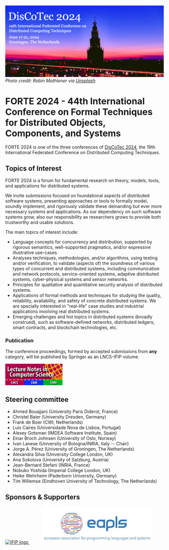 [![](banner2024.v2.png)](.)
*Photo credit: Robin Mathlener via [Unsplash](https://unsplash.com/photos/black-concrete-building-during-night-time-3x-fuFPs-G0)* 


# FORTE 2024 - 44th International Conference on Formal Techniques for Distributed Objects, Components, and Systems

FORTE 2024 is one of the three conferences of [DisCoTec 2024](.), the 19th International Federated Conference on Distributed Computing Techniques.

## Topics of Interest
FORTE 2024 is a forum for fundamental research on theory, models, tools, and applications for distributed systems.

We invite submissions focused on foundational aspects of distributed
software systems, presenting approaches or tools to formally model,
soundly implement, and rigorously validate these demanding but ever
more necessary systems and applications. As our dependency on such
software systems grow, also our responsibility as researchers grows to
provide both trustworthy and usable solutions.

The main topics of interest include:
* Language concepts for concurrency and distribution, supported by
  rigorous semantics, well-supported pragmatics, and/or expressive
  illustrative use-cases.
* Analyses techniques, methodologies, and/or algorithms, using testing
  and/or verification, to validate (aspects of) the soundness of
  various types of concurrent and distributed systems, including
  communication and network protocols, service-oriented systems,
  adaptive distributed systems, cyber-physical systems and sensor
  networks.
* Principles for qualitative and quantitative security analysis of
  distributed systems.
* Applications of formal methods and techniques for studying the
  quality, reliability, availability, and safety of concrete
  distributed systems. We are specially interested in "real-life" case
  studies and industrial applications involving real distributed
  systems.
* Emerging challenges and hot topics in distributed systems (broadly
  construed), such as software-defined networks, distributed ledgers,
  smart contracts, and blockchain technologies, etc.

<!--
## Submission

### Important Dates (AoE)
* Abstract submission: ~~February 11, 2023~~ February 24, 2023 (Extended)
* Paper submission: ~~February 18, 2023~~ March 4, 2023 (Extended)
* Artefact and video submission: ~~February 18, 2023~~ March 11, 2023 (Extended)
* Rebuttal period: ~~March 23 and 24~~ March 30 and 31
* Paper and artefact notification: ~~March 31, 2023~~ April 7, 2023
* Camera-ready: April 30, 2023
* DisCoTec conference: June 19-23, 2023

### Submission Guidelines
Contributions must be written in English according to one of the three categories described below. Apart from journal-first papers, all papers should report on original, unpublished work, not submitted for publication elsewhere (cf. [IFIP codes of conduct](http://www.ifip.org/index.php?option=com_content&task=view&id=219&Itemid=564), under Links).

Submissions must be prepared as a PDF using [Springer’s LNCS style](https://www.springer.com/gp/computer-science/lncs/conference-proceedings-guidelines). Submissions not adhering to the specified constraints of their respective category may be rejected without review.

### Categories of Papers
All papers should be submitted in LNCS format. We solicit papers in the following categories:
* __Regular papers__ (7-15 pages, not counting references): describing thorough and complete research results and experience reports. Regular papers may be combined with an artefact submission. Companion artefacts to regular submissions will be reviewed by the Artefact Evaluation Committee, but the acceptance of the paper is decoupled from the acceptance of the artefact (does not depend on it). The acceptance of the artefact, however, is conditional to the acceptance of the paper.
* __Tool papers__ (7-15 pages, not counting references): describing technological artefacts in the scope of the research topics of FORTE.  The paper should present the underlying theory of the tool, a clear account of the tool’s functionality and limitations, and include case studies (with rigorous experimental evaluation). In addition, the tool artefact must be submitted separately for evaluation. Acceptance of the tool artefact is mandatory for tool papers to be accepted. The artefact will be evaluated by a dedicated committee.  The paper must contain a link to a publicly downloadable MPEG-4 demo video of at most 10 minutes, to be submitted until a week after the paper submission deadline.
* __Short papers__ (4-6 pages, not counting references): describing innovative and promising ideas, possibly in an early form, or demonstrating new tools (components), or presenting (i) calls to action, or (ii) substantiated reflections on current and/or future research perspectives related to FORTE, or a summary of a published journal paper clarifying why the presentation would enrich the program of FORTE.

### Artefact Submission and Evalution Guidelines

FORTE 2023 includes an artefact evaluation performed by the artefact evaluation committee (AEC). Refer to this [**page**](forte_ae.md) for additional details.

### Partial Rebuttal
Some papers that raised doubts the reviewers would like to clarify to consider acceptance, will have 48h to respond to concrete questions. The responses will be taken into account during the PC discussions.
-->

### Publication
The conference proceedings, formed by accepted submissions from __any__ category, will be published by Springer as an LNCS-IFIP volume.

<img src="lncs-logo.jpg" width="182" height="68"/>

<!--
### Special Issue
Selected papers will be invited to a special issue of [**Logical Methods in Computer Science**](https://lmcs.episciences.org).

### Submission Link
<https://easychair.org/conferences/?conf=forte2023>

## Keynote Speaker
* [Azalea Raad](https://www.soundandcomplete.org/), Imperial College London, UK

## Program Committee Chairs
* [Marieke Huisman](https://wwwhome.ewi.utwente.nl/~marieke/), University of Twente, Netherlands
* [António Ravara](http://ctp.di.fct.unl.pt/~aravara/), NOVA University Lisbon, Portugal

## Program Committee Members
* Elvira Albert (Universidad Complutense de Madrid, Spain)
* Jiri Barnat (Masaryk University, Czech Republic)
* Georgiana Caltais (University of Twente, Netherlands)
* Silvia Crafa (Università di Padova, Italy)
* Mariangiola Dezani-Ciancaglini (Università di Torino, Italy)
* Adrian Francalanza (University of Malta, Malta)
* Hongfei Fu (Shanghai Jiao Tong University, China)
* Fatemeh Ghassemi (University of Tehran, Iran)
* Rob van Glabbeek (University of Edinburgh, UK)
* Helle Hvid Hansen (University of Groningen, Netherlands)
* Sung-Shik Jongmans (Open University of the Netherlands; Centrum Wiskunde & Informatica, Netherlands)
* Jan Kofron (Charles University, Czech Republic)
* Alfons Laarman (Leiden University, Netherlands)
* Claudio Antares Mezzina (Università di Urbino, Italy)
* Mohammadreza Mousavi (King's College London, UK)
* Daniele Nantes-Sobrinho (Universidade de Brasília, Brasil)
* Luca Padovani (Università di Camerino, Italy)
* Kirstin Peters (Universität Augsburg, Germany)
* Anna Philippou (University of Cyprus, Cyprus)
* Anne Remke (WWU Münster, Germany)
* Vasco T. Vasconcelos (LaSiGE and Dept. of Informatics, Faculty of Sciences, University of Lisbon, Portugal)

* Yuting Wang (Shanghai Jiao Tong University, China)

## Artefact Evaluation Committee Chairs
* Mário Pereira (NOVA University Lisbon, Portugal)
* Tom van Dijk (University of Twente)

## Artefact Evaluation Committee
* Andrea Esposito, Università di Urbino
* Ludovico Fusco, University of Urbino "Carlo Bo"
* Luís Horta, NOVA LINCS, University of Beira Interior
* Milan Lopuhaä-Zwakenberg, Universiteit Twente
* Peixin Wang, University of Oxford
-->

## Steering committee
* Ahmed Bouajjani (University Paris Diderot, France)
* Christel Baier (University Dresden, Germany)
* Frank de Boer (CWI, Netherlands)
* Luís Caires (Universidade Nova de Lisboa, Portugal)
* Alexey Gotsman (IMDEA Software Institute, Spain)
* Einar Broch Johnsen (University of Oslo, Norway)
* Ivan Lanese (University of Bologna/INRIA, Italy -- Chair)
* Jorge A. Pérez (University of Groningen, The Netherlands)
* Alexandra Silva (University College London, UK)
* Ana Sokolova (University of Salzburg, Austria)
* Jean-Bernard Stefani (INRIA, France)
* Nobuko Yoshida (Imperial College London, UK)
* Heike Wehrheim (Paderborn University, Germany)
* Tim Willemse (Eindhoven University of Technology, The Netherlands)

<!--
## More Information
For additional information, please contact the Program Committee Co-chairs: forte2023 at easychair dot org
-->

## Sponsors & Supporters
<a href="https://www.ifip.org">
  <img alt="IFIP logo" src="https://encrypted-tbn0.gstatic.com/images?q=tbn:ANd9GcS-EpsUS6bK4HbtbQ12Do2lkYu998ZGaXNCTWG4bxbd11vWDMDi" width="350px">
</a>
&nbsp;   &nbsp;   &nbsp;   &nbsp;   &nbsp;
<a href="https://eapls.org">
<img alt="eapls-logo" src="/2021/EAPLS_logo.jpg" width="350px">
</a>
